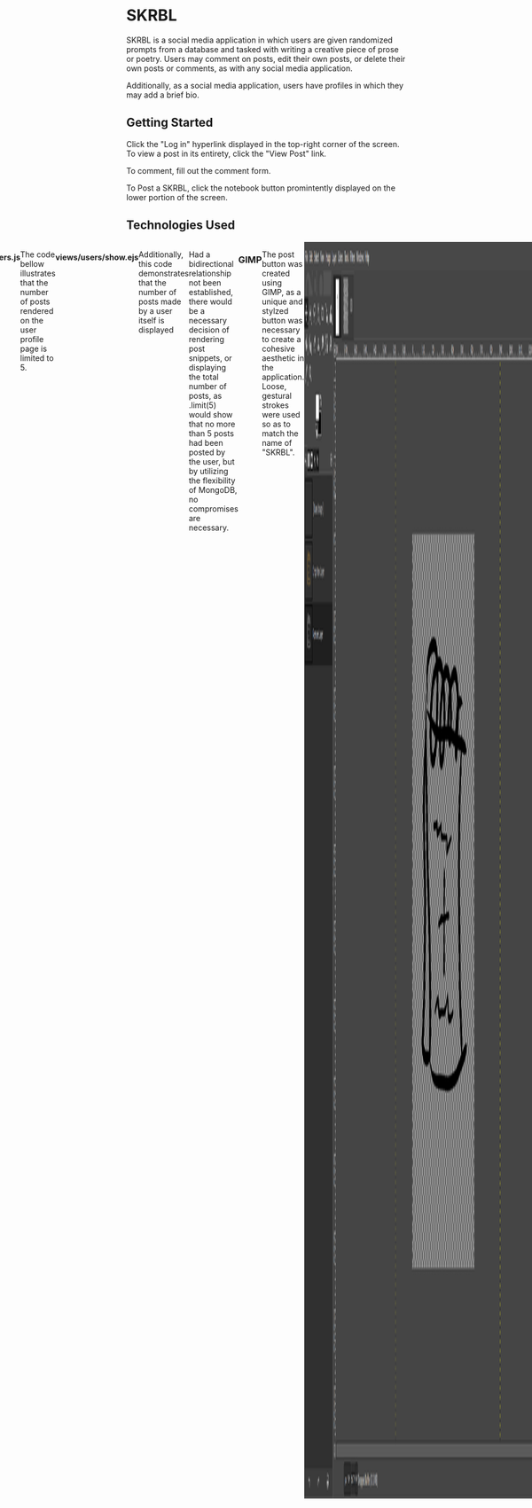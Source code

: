 # SKRBL

SKRBL is a social media application in which users are given randomized prompts from a database and tasked with writing a creative piece of prose or poetry. Users may comment on posts, edit their own posts, or delete their own posts or comments, as with any social media application. 

Additionally, as a social media application, users have profiles in which they may add a brief bio. 

## Getting Started

Click the "Log in" hyperlink displayed in the top-right corner of the screen. To view a post in its entirety, click the "View Post" link. 

To comment, fill out the comment form.

To Post a SKRBL, click the notebook button promintently displayed on the lower portion of the screen.

##

## Technologies Used

<div style="display: flex; justify-content: center;">

<!-- mongodb -->
<img alt="MongoDB badge" src="https://img.shields.io/badge/MongoDB-%234ea94b.svg?style=for-the-badge&logo=mongodb&logoColor=white"> 

### MongoDB

Database Management is handled through MongoDB. Three schemas are used in the SKRBL application: Prompts, Posts, and Users, as well as an embedded comments model associated with the posts model. The relationships are as follow:

1 User: Many posts
1 Prompt: Many posts
1 Post: Many comments
1 User: Many comments

Additionally, Users and Posts share a denormalized bidirectional relationship. This relationship is established to allow for more efficient data querying, specifically for showing user data on profile pages. 

#### controllers/users.js

The code bellow illustrates that the number of posts rendered on the user profile page is limited to 5.

```

async function  show (req,res){
    try{
        const userId=req.params.id;
        const user = await User.findById(userId)
        .populate('posts');
        const posts = await Post.find({ user: userId }).sort({ createdAt: -1 }).limit(5);
        res.render('users/show', {user, posts});
    } catch (err){
        console.log(err)
        res.redirect('/posts')
    }
}

```

#### views/users/show.ejs

Additionally, this code demonstrates that the number of posts made by a user itself is displayed

```
           <div class="p-4 text-black" style="background-color: #f8f9fa;">
            <div class="d-flex justify-content-end text-center py-1">
              <div>
                <p class="mb-1 h5"><%= user.posts.length %></p>
                <p class="small text-muted mb-0">SKRBLs</p>
            </div>
            </div>
```

Had a bidirectional relationship not been established, there would be a necessary decision of rendering post snippets, or displaying the total number of posts, as .limit(5) would show that no more than 5 posts had been posted by the user, but by utilizing the flexibility of MongoDB, no compromises are necessary.

<!-- gimp -->
<img alt="" src="https://img.shields.io/badge/Gimp-657D8B?style=for-the-badge&logo=gimp&logoColor=FFFFFF">

### GIMP

The post button was created using GIMP, as a unique and stylzed button was necessary to create a cohesive aesthetic in the application. Loose, gestural strokes were used so as to match the name of "SKRBL".

<img alt="Gimp interface displaying sketch" src="/public/images/GIMP-display.png">

<!--express.js-->
<img src="https://img.shields.io/badge/express.js-%23404d59.svg?style=for-the-badge&logo=express&logoColor=%2361DAFB">

<!--nodejs-->
<img src="https://img.shields.io/badge/node.js-6DA55F?style=for-the-badge&logo=node.js&logoColor=white">

<!--bootstrap-->
<img src="https://img.shields.io/badge/bootstrap-%238511FA.svg?style=for-the-badge&logo=bootstrap&logoColor=white">

<!--Javascript-->
<img src= "https://img.shields.io/badge/javascript-%23323330.svg?style=for-the-badge&logo=javascript&logoColor=%23F7DF1E">

### JavaScript

JavaScript is prominently featured in this app, used synergistically with MongoDB and Mongoose. The following code effectively demonstrates this by way of utilizing Mongo's aggregate() function to serve a random prompt to the user, as well as ensure proper relationships are mantained.

#### controllers/posts.js

```
let randomPrompt = null;

//...//

async function newPost(req, res){
    try{
        if (!randomPrompt){
            randomPrompt = await Prompt.aggregate([{ $sample: {size: 1} }]);
        }
        const prompt = randomPrompt[0];
        randomPrompt= null;
        res.render('posts/new', {prompt, promptTitle: prompt.title, promptContent: prompt.content});
    } catch(err) {
        console.log(err);
        res.render('posts/new', {errorMsg: err.message});
    }
};

async function create(req, res){
    try{
        if (!randomPrompt){
            randomPrompt = await Prompt.aggregate([{ $sample: {size: 1} }]);
        }
        const promptTitle = randomPrompt[0].title;
        const promptContent = randomPrompt[0].content;
        const prompt= randomPrompt[0]._id;
       
        const post = await Post.create({
            ...req.body,
            user: req.user._id
        });
       
        const user = await User.findById(req.user._id);
        user.posts.push(post);
        await user.save();
       
        await Post.create(post);
        res.redirect('/posts');
    } catch (err){
        console.log(err);
        res.render('posts/new', {errorMsg: err.message});
    }
}

```

<!--CSS-->
<img src= "https://img.shields.io/badge/css3-%231572B6.svg?style=for-the-badge&logo=css3&logoColor=white">

</div>